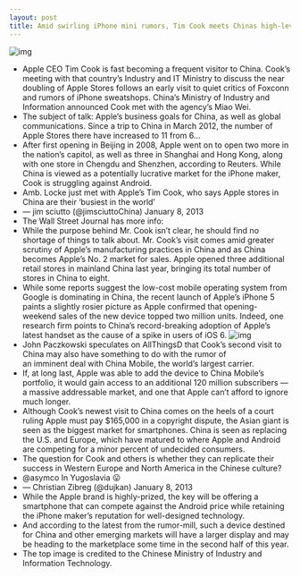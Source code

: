 ```yaml
---
layout: post
title: Amid swirling iPhone mini rumors, Tim Cook meets Chinas high-level officials
---
```

![img](http://media.idownloadblog.com/wp-content/uploads/2013/01/Tim-Cook-and-Miao-Wei.jpg)
* Apple CEO Tim Cook is fast becoming a frequent visitor to China. Cook’s meeting with that country’s Industry and IT Ministry to discuss the near doubling of Apple Stores follows an early visit to quiet critics of Foxconn and rumors of iPhone sweatshops. China’s Ministry of Industry and Information announced Cook met with the agency’s Miao Wei.
* The subject of talk: Apple’s business goals for China, as well as global communications. Since a trip to China in March 2012, the number of Apple Stores there have increased to 11 from 6…
* After first opening in Beijing in 2008, Apple went on to open two more in the nation’s capitol, as well as three in Shanghai and Hong Kong, along with one store in Chengdu and Shenzhen, according to Reuters. While China is viewed as a potentially lucrative market for the iPhone maker, Cook is struggling against Android.
* Amb. Locke just met with Apple’s Tim Cook, who says Apple stores in China are their ‘busiest in the world’
* — jim sciutto (@jimsciuttoChina) January 8, 2013
* The Wall Street Journal has more info:
* While the purpose behind Mr. Cook isn’t clear, he should find no shortage of things to talk about. Mr. Cook’s visit comes amid greater scrutiny of Apple’s manufacturing practices in China and as China becomes Apple’s No. 2 market for sales. Apple opened three additional retail stores in mainland China last year, bringing its total number of stores in China to eight.
* While some reports suggest the low-cost mobile operating system from Google is dominating in China, the recent launch of Apple’s iPhone 5 paints a slightly rosier picture as Apple confirmed that opening-weekend sales of the new device topped two million units. Indeed, one research firm points to China’s record-breaking adoption of Apple’s latest handset as the cause of a spike in users of iOS 6.
![img](http://media.idownloadblog.com/wp-content/uploads/2012/10/iPhone-5-black-two-up-flat-front-back.jpg)
* John Paczkowski speculates on AllThingsD that Cook’s second visit to China may also have something to do with the rumor of an imminent deal with China Mobile, the world’s largest carrier.
* If, at long last, Apple was able to add the device to China Mobile’s portfolio, it would gain access to an additional 120 million subscribers — a massive addressable market, and one that Apple can’t afford to ignore much longer.
* Although Cook’s newest visit to China comes on the heels of a court ruling Apple must pay $165,000 in a copyright dispute, the Asian giant is seen as the biggest market for smartphones. China is seen as replacing the U.S. and Europe, which have matured to where Apple and Android are competing for a minor percent of undecided consumers.
* The question for Cook and others is whether they can replicate their success in Western Europe and North America in the Chinese culture?
* @asymco In Yugoslavia 😛
* — Christian Zibreg (@dujkan) January 8, 2013
* While the Apple brand is highly-prized, the key will be offering a smartphone that can compete against the Android price while retaining the iPhone maker’s reputation for well-designed technology.
* And according to the latest from the rumor-mill, such a device destined for China and other emerging markets will have a larger display and may be heading to the marketplace some time in the second half of this year.
* The top image is credited to the Chinese Ministry of Industry and Information Technology.

